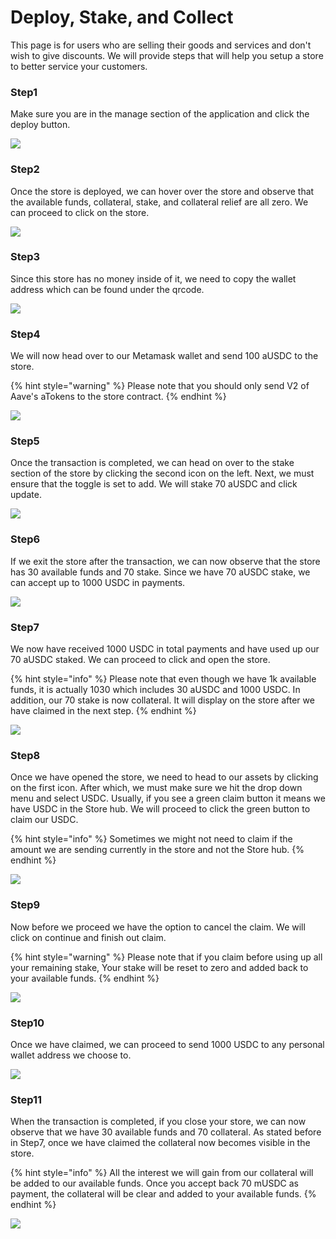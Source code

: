 # Deploy, Stake, and Collect

This page is for users who are selling their goods and services and don't wish to give discounts. We will provide steps that will help you setup a store to better service your customers.



### Step1

Make sure you are in the manage section of the application and click the deploy button.

![](.gitbook/assets/Step1.png)

###

### Step2

Once the store is deployed, we can hover over the store and observe that the available funds, collateral, stake, and collateral relief are all zero. We can proceed to click on the store. 

![](.gitbook/assets/Step2.png)



### Step3

Since this store has no money inside of it, we need to copy the wallet address which can be found under the qrcode. 

![](.gitbook/assets/Step3.png)



### Step4

We will now head over to our Metamask wallet and send 100 aUSDC to the store. 

{% hint style="warning" %}
Please note that you should only send V2 of Aave's aTokens to the store contract.
{% endhint %}

![](.gitbook/assets/Step4.png)



### Step5

Once the transaction is completed, we can head on over to the stake section of the store by clicking the second icon on the left. Next, we must ensure that the toggle is set to add. We will stake 70 aUSDC and click update.

![](.gitbook/assets/Step5.png)



### Step6

If we exit the store after the transaction, we can now observe that the store has 30 available funds and 70 stake. Since we have 70 aUSDC stake, we can accept up to 1000 USDC in payments.

![](.gitbook/assets/Step6.png)



### Step7

We now have received 1000 USDC in total payments and have used up our 70 aUSDC staked. We can proceed to click and open the store. 

{% hint style="info" %}
Please note that even though we have 1k available funds, it is actually 1030 which includes 30 aUSDC and 1000 USDC. In addition, our 70 stake is now collateral. It will display on the store after we have claimed in the next step. 
{% endhint %}

![](.gitbook/assets/Step7.png)



### Step8

Once we have opened the store, we need to head to our assets by clicking on the first icon. After which, we must make sure we hit the drop down menu and select USDC. Usually, if you see a green claim button it means we have USDC in the Store hub. We will proceed to click the green button to claim our USDC. 

{% hint style="info" %}
Sometimes we might not need to claim if the amount we are sending currently in the store and not the Store hub. 
{% endhint %}

![](.gitbook/assets/Step8.png)



### Step9

Now before we proceed we have the option to cancel the claim. We will click on continue and finish out claim.

{% hint style="warning" %}
Please note that if you claim before using up all your remaining stake, Your stake will be reset to zero and added back to your available funds. 
{% endhint %}

![](.gitbook/assets/Step9.png)



### Step10

Once we have claimed, we can proceed to send 1000 USDC to any personal wallet address we choose to. 

![](.gitbook/assets/Step10.png)



### Step11

When the transaction is completed, if you close your store, we can now observe that we have 30 available funds and 70 collateral. As stated before in Step7, once we have claimed the collateral now becomes visible in the store.

{% hint style="info" %}
All the interest we will gain from our collateral will be added to our available funds. Once you accept back 70 mUSDC as payment, the collateral will be clear and added to your available funds.
{% endhint %}

![](.gitbook/assets/Step11.png)
